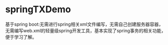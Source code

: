 # springTXDemo
基于spring boot:无需进行spring相关xml文件编写，无需自己创建服务器容器，无需编写web.xml的轻量级spring开发工具，基本实现了spring事务的相关功能，便于学习了解。
